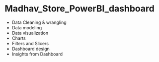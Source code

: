 # Madhav_Store_PowerBI_dashboard

* Data Cleaning & wrangling
* Data modeling
* Data visualization 
* Charts
* Filters and Slicers 
* Dashboard design
* Insights from Dashboard 
